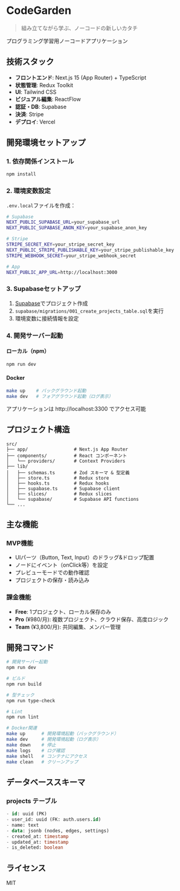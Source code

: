 # CodeGarden

> 組み立てながら学ぶ、ノーコードの新しいカタチ

プログラミング学習用ノーコードアプリケーション

## 技術スタック

- **フロントエンド**: Next.js 15 (App Router) + TypeScript
- **状態管理**: Redux Toolkit
- **UI**: Tailwind CSS
- **ビジュアル編集**: ReactFlow
- **認証・DB**: Supabase
- **決済**: Stripe
- **デプロイ**: Vercel

## 開発環境セットアップ

### 1. 依存関係インストール

```bash
npm install
```

### 2. 環境変数設定

`.env.local`ファイルを作成：

```bash
# Supabase
NEXT_PUBLIC_SUPABASE_URL=your_supabase_url
NEXT_PUBLIC_SUPABASE_ANON_KEY=your_supabase_anon_key

# Stripe
STRIPE_SECRET_KEY=your_stripe_secret_key
NEXT_PUBLIC_STRIPE_PUBLISHABLE_KEY=your_stripe_publishable_key
STRIPE_WEBHOOK_SECRET=your_stripe_webhook_secret

# App
NEXT_PUBLIC_APP_URL=http://localhost:3000
```

### 3. Supabaseセットアップ

1. [Supabase](https://supabase.com)でプロジェクト作成
2. `supabase/migrations/001_create_projects_table.sql`を実行
3. 環境変数に接続情報を設定

### 4. 開発サーバー起動

#### ローカル（npm）
```bash
npm run dev
```

#### Docker
```bash
make up    # バックグラウンド起動
make dev   # フォアグラウンド起動（ログ表示）
```

アプリケーションは http://localhost:3300 でアクセス可能

## プロジェクト構造

```
src/
├── app/                 # Next.js App Router
├── components/          # React コンポーネント
│   └── providers/       # Context Providers
├── lib/
│   ├── schemas.ts       # Zod スキーマ & 型定義
│   ├── store.ts         # Redux store
│   ├── hooks.ts         # Redux hooks
│   ├── supabase.ts      # Supabase client
│   ├── slices/          # Redux slices
│   └── supabase/        # Supabase API functions
└── ...
```

## 主な機能

### MVP機能
- UIパーツ（Button, Text, Input）のドラッグ&ドロップ配置
- ノードにイベント（onClick等）を設定
- プレビューモードでの動作確認
- プロジェクトの保存・読み込み

### 課金機能
- **Free**: 1プロジェクト、ローカル保存のみ
- **Pro** (¥980/月): 複数プロジェクト、クラウド保存、高度ロジック
- **Team** (¥3,800/月): 共同編集、メンバー管理

## 開発コマンド

```bash
# 開発サーバー起動
npm run dev

# ビルド
npm run build

# 型チェック
npm run type-check

# Lint
npm run lint

# Docker関連
make up      # 開発環境起動（バックグラウンド）
make dev     # 開発環境起動（ログ表示）
make down    # 停止
make logs    # ログ確認
make shell   # コンテナにアクセス
make clean   # クリーンアップ
```

## データベーススキーマ

### projects テーブル
```sql
- id: uuid (PK)
- user_id: uuid (FK: auth.users.id)
- name: text
- data: jsonb (nodes, edges, settings)
- created_at: timestamp
- updated_at: timestamp
- is_deleted: boolean
```

## ライセンス

MIT
